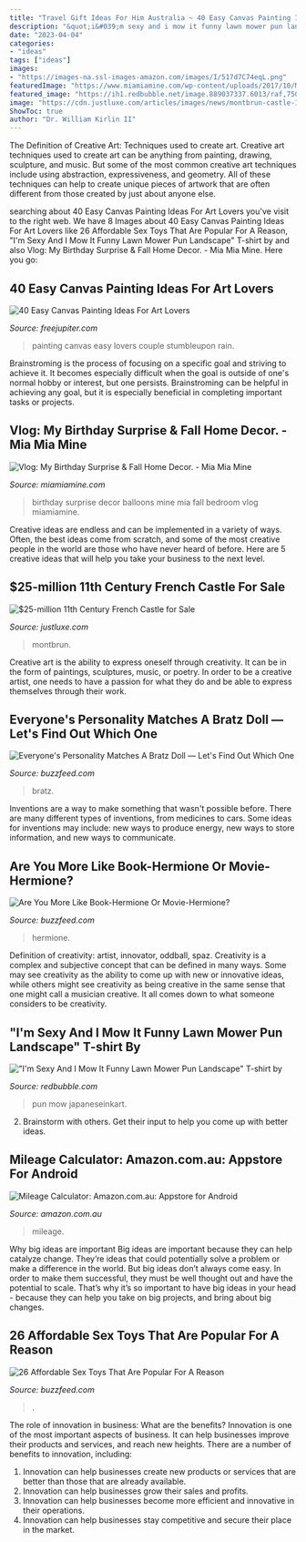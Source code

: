 ```yaml
---
title: "Travel Gift Ideas For Him Australia ~ 40 Easy Canvas Painting Ideas For Art Lovers"
description: "&quot;i&#039;m sexy and i mow it funny lawn mower pun landscape&quot; t-shirt by"
date: "2023-04-04"
categories:
- "ideas"
tags: ["ideas"]
images:
- "https://images-na.ssl-images-amazon.com/images/I/517d7C74eqL.png"
featuredImage: "https://www.miamiamine.com/wp-content/uploads/2017/10/Mia-Mia-Mine-Birthday-Balloons-Bedroom-1.jpg"
featured_image: "https://ih1.redbubble.net/image.889037337.6013/raf,750x1000,075,t,denim_heather.u1.jpg"
image: "https://cdn.justluxe.com/articles/images/news/montbrun-castle-1.jpg"
ShowToc: true
author: "Dr. William Kirlin II"
---
```



The Definition of Creative Art: Techniques used to create art.
Creative art techniques used to create art can be anything from painting, drawing, sculpture, and music. But some of the most common creative art techniques include using abstraction, expressiveness, and geometry. All of these techniques can help to create unique pieces of artwork that are often different from those created by just about anyone else.

	

		
searching about 40 Easy Canvas Painting Ideas For Art Lovers you've visit to the right web. We have 8 Images about 40 Easy Canvas Painting Ideas For Art Lovers like 26 Affordable Sex Toys That Are Popular For A Reason, &quot;I&#039;m Sexy And I Mow It Funny Lawn Mower Pun Landscape&quot; T-shirt by and also Vlog: My Birthday Surprise &amp; Fall Home Decor. - Mia Mia Mine. Here you go:
		
    
## 40 Easy Canvas Painting Ideas For Art Lovers

<img loading=lazy src="http://www.freejupiter.com/wp-content/uploads/2016/10/Easy-Canvas-Painting-Ideas-10.jpg" onerror="this.onerror=null;this.src='https://tse3.mm.bing.net/th?id=OIP.xrrWS4eToBK7yNxF156iQQHaLt&amp;pid=15.1';" alt="40 Easy Canvas Painting Ideas For Art Lovers">

_Source: freejupiter.com_

>painting canvas easy lovers couple stumbleupon rain. 

	

Brainstroming is the process of focusing on a specific goal and striving to achieve it. It becomes especially difficult when the goal is outside of one's normal hobby or interest, but one persists. Brainstroming can be helpful in achieving any goal, but it is especially beneficial in completing important tasks or projects.

    
## Vlog: My Birthday Surprise &amp; Fall Home Decor. - Mia Mia Mine

<img loading=lazy src="https://www.miamiamine.com/wp-content/uploads/2017/10/Mia-Mia-Mine-Birthday-Balloons-Bedroom-1.jpg" onerror="this.onerror=null;this.src='https://tse4.mm.bing.net/th?id=OIP.EwVzuRLCtNScGoGlMb_QWQHaLH&amp;pid=15.1';" alt="Vlog: My Birthday Surprise &amp; Fall Home Decor. - Mia Mia Mine">

_Source: miamiamine.com_

>birthday surprise decor balloons mine mia fall bedroom vlog miamiamine. 

	

Creative ideas are endless and can be implemented in a variety of ways. Often, the best ideas come from scratch, and some of the most creative people in the world are those who have never heard of before. Here are 5 creative ideas that will help you take your business to the next level.

    
## $25-million 11th Century French Castle For Sale

<img loading=lazy src="https://cdn.justluxe.com/articles/images/news/montbrun-castle-1.jpg" onerror="this.onerror=null;this.src='https://tse1.mm.bing.net/th?id=OIP.QU1mmDdZEAev--KE6P9OcgHaE9&amp;pid=15.1';" alt="$25-million 11th Century French Castle for Sale">

_Source: justluxe.com_

>montbrun. 

	

Creative art is the ability to express oneself through creativity. It can be in the form of paintings, sculptures, music, or poetry. In order to be a creative artist, one needs to have a passion for what they do and be able to express themselves through their work.

    
## Everyone&#039;s Personality Matches A Bratz Doll — Let&#039;s Find Out Which One

<img loading=lazy src="https://img.buzzfeed.com/buzzfeed-static/static/2021-05/10/16/enhanced/c96094e69b21/original-3988-1620664759-3.jpg?crop=3809:2000;0,0%26downsize=1250:*" onerror="this.onerror=null;this.src='https://tse1.mm.bing.net/th?id=OIP.-CwZome3Pf9Kdx6X7qzKJwHaD4&amp;pid=15.1';" alt="Everyone&#039;s Personality Matches A Bratz Doll — Let&#039;s Find Out Which One">

_Source: buzzfeed.com_

>bratz. 

	

Inventions are a way to make something that wasn't possible before. There are many different types of inventions, from medicines to cars. Some ideas for inventions may include: new ways to produce energy, new ways to store information, and new ways to communicate.

    
## Are You More Like Book-Hermione Or Movie-Hermione?

<img loading=lazy src="https://img.buzzfeed.com/buzzfeed-static/static/2018-09/2/9/tmp/buzzfeed-prod-web-05/311847dd543eaf8efafa1760badd520b-0.jpg?crop=623:326;0,1%26downsize=1250:*" onerror="this.onerror=null;this.src='https://tse4.mm.bing.net/th?id=OIP.ovfZrOW-nn4iG4u8hK7IAwHaD4&amp;pid=15.1';" alt="Are You More Like Book-Hermione Or Movie-Hermione?">

_Source: buzzfeed.com_

>hermione. 

	

Definition of creativity: artist, innovator, oddball, spaz.
Creativity is a complex and subjective concept that can be defined in many ways. Some may see creativity as the ability to come up with new or innovative ideas, while others might see creativity as being creative in the same sense that one might call a musician creative. It all comes down to what someone considers to be creativity.

    
## &quot;I&#039;m Sexy And I Mow It Funny Lawn Mower Pun Landscape&quot; T-shirt By

<img loading=lazy src="https://ih1.redbubble.net/image.889037337.6013/raf,750x1000,075,t,denim_heather.u1.jpg" onerror="this.onerror=null;this.src='https://tse4.mm.bing.net/th?id=OIP.KPAxdMDQwy612RnXVmuXOwHaJ4&amp;pid=15.1';" alt="&quot;I&#039;m Sexy And I Mow It Funny Lawn Mower Pun Landscape&quot; T-shirt by">

_Source: redbubble.com_

>pun mow japaneseinkart. 

	

2. Brainstorm with others. Get their input to help you come up with better ideas.

    
## Mileage Calculator: Amazon.com.au: Appstore For Android

<img loading=lazy src="https://images-na.ssl-images-amazon.com/images/I/517d7C74eqL.png" onerror="this.onerror=null;this.src='https://tse3.mm.bing.net/th?id=OIP.ti-DUkOGDgdtwCq-dTW1rgHaMo&amp;pid=15.1';" alt="Mileage Calculator: Amazon.com.au: Appstore for Android">

_Source: amazon.com.au_

>mileage. 

	

Why big ideas are important
Big ideas are important because they can help catalyze change. They’re ideas that could potentially solve a problem or make a difference in the world. But big ideas don’t always come easy. In order to make them successful, they must be well thought out and have the potential to scale.
That’s why it’s so important to have big ideas in your head - because they can help you take on big projects, and bring about big changes.

    
## 26 Affordable Sex Toys That Are Popular For A Reason

<img loading=lazy src="https://img.buzzfeed.com/buzzfeed-static/static/2020-08/14/19/enhanced/7dfec083a6dd/original-1964-1597434410-20.jpg?crop=1243:650;0,89%26downsize=1250:*" onerror="this.onerror=null;this.src='https://tse4.mm.bing.net/th?id=OIP.UYawcUNdLohN-WJq3bEjGQHaD3&amp;pid=15.1';" alt="26 Affordable Sex Toys That Are Popular For A Reason">

_Source: buzzfeed.com_

>. 

	

The role of innovation in business: What are the benefits?
Innovation is one of the most important aspects of business. It can help businesses improve their products and services, and reach new heights. There are a number of benefits to innovation, including: 
1. Innovation can help businesses create new products or services that are better than those that are already available. 
2. Innovation can help businesses grow their sales and profits. 
3. Innovation can help businesses become more efficient and innovative in their operations. 
4. Innovation can help businesses stay competitive and secure their place in the market.

